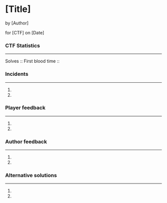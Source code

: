 # [Title]

by [Author]

for [CTF] on [Date]


### CTF Statistics
---
Solves              ::
First blood time    ::


### Incidents
---
1.
2.


### Player feedback
---
1.
2.


### Author feedback
---
1.
2.


### Alternative solutions
---
1.
2.
